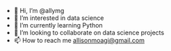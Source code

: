 - 👋 Hi, I’m @allymg
- 👀 I’m interested in data science 
- 🌱 I’m currently learning Python 
- 💞️ I’m looking to collaborate on data science projects 
- 📫 How to reach me allisonmoagi@gmail.com 

<!---
allymg/allymg is a ✨ special ✨ repository because its `README.md` (this file) appears on your GitHub profile.
You can click the Preview link to take a look at your changes.
--->
